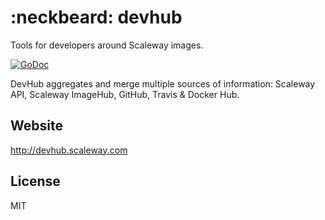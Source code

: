 # :neckbeard: devhub

Tools for developers around Scaleway images.

[![GoDoc](https://godoc.org/github.com/scaleway/devhub?status.svg)](https://godoc.org/github.com/scaleway/devhub)

DevHub aggregates and merge multiple sources of information: Scaleway API, Scaleway ImageHub, GitHub, Travis & Docker Hub.

## Website

http://devhub.scaleway.com

## License

MIT
